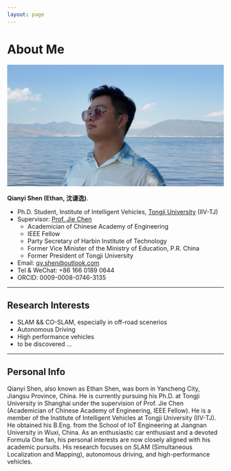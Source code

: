 ```yaml
---
layout: page
---
```


# About Me

<img src="qianyishen.jpg" class="floatpic">

**Qianyi Shen (Ethan, 沈谦逸)**.<br>

- Ph.D. Student, Institute of Intelligent Vehicles, [Tongji University](https://www.tongji.edu.cn/) (IIV-TJ)
- Supervisor: [Prof. Jie Chen](https://see.tongji.edu.cn/info/1369/10791.htm)
  - Academician of Chinese Academy of Engineering
  - IEEE Fellow
  - Party Secretary of Harbin Institute of Technology
  - Former Vice Minister of the Ministry of Education, P.R. China
  - Former President of Tongji University
- Email: [qy.shen@outlook.com](mailto:qy.shen@outlook.com)
- Tel & WeChat: +86 166 0189 0644
- ORCID: 0009-0008-0746-3135

---

## Research Interests

- SLAM && CO-SLAM, especially in off-road scenerios
- Autonomous Driving
- High performance vehicles
- to be discovered ...


---

## Personal Info
Qianyi Shen, also known as Ethan Shen, was born in Yancheng City, Jiangsu Province, China. He is currently pursuing his Ph.D. at Tongji University in Shanghai under the supervision of Prof. Jie Chen (Academician of Chinese Academy of Engineering, IEEE Fellow). He is a member of the Institute of Intelligent Vehicles at Tongji University (IIV-TJ). He obtained his B.Eng. from the School of IoT Engineering at Jiangnan University in Wuxi, China. As an enthusiastic car enthusiast and a devoted Formula One fan, his personal interests are now closely aligned with his academic pursuits. His research focuses on SLAM (Simultaneous Localization and Mapping), autonomous driving, and high-performance vehicles.

<br>